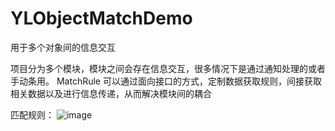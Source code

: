# YLObjectMatchDemo
用于多个对象间的信息交互

项目分为多个模块，模块之间会存在信息交互，很多情况下是通过通知处理的或者手动条用。
MatchRule 可以通过面向接口的方式，定制数据获取规则，间接获取相关数据以及进行信息传递，从而解决模块间的耦合

匹配规则：
![image](https://github.com/amberyang/MatchDemo/blob/master/images/matchrule.jpg)
